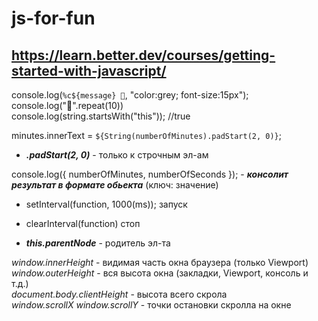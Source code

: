 # js-for-fun

## https://learn.better.dev/courses/getting-started-with-javascript/

console.log(`%c${message} 🔅`, "color:grey; font-size:15px"); </br>
console.log("💜".repeat(10)) </br>
console.log(string.startsWith("this")); //true </br>

minutes.innerText = `${String(numberOfMinutes).padStart(2, 0)}`; </br>

- **_.padStart(2, 0)_** - только к строчным эл-ам </br>

console.log({ numberOfMinutes, numberOfSeconds }); - **_консолит результат в формате обьекта_** (ключ: значение) </br>

- setInterval(function, 1000(ms)); запуск
- clearInterval(function) стоп

- **_this.parentNode_** - родитель эл-та

_window.innerHeight_ - видимая часть окна браузера (только Viewport) </br>
_window.outerHeight_ - вся высота окна (закладки, Viewport, консоль и т.д.) </br>
_document.body.clientHeight_ - высота всего скрола </br>
_window.scrollX_ _window.scrollY_ - точки остановки скролла на окне </br>
